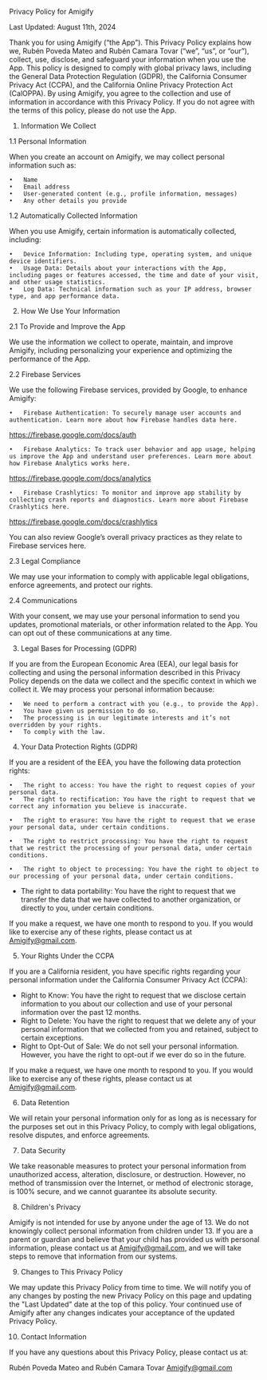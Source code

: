 Privacy Policy for Amigify

Last Updated: August 11th, 2024

Thank you for using Amigify (“the App”). This Privacy Policy explains how we, Rubén Poveda Mateo and Rubén Camara Tovar (“we”, “us”, or “our”), collect, use, disclose, and safeguard your information when you use the App. This policy is designed to comply with global privacy laws, including the General Data Protection Regulation (GDPR), the California Consumer Privacy Act (CCPA), and the California Online Privacy Protection Act (CalOPPA). By using Amigify, you agree to the collection and use of information in accordance with this Privacy Policy. If you do not agree with the terms of this policy, please do not use the App.

1. Information We Collect

1.1 Personal Information

When you create an account on Amigify, we may collect personal information such as:

    •	Name
    •	Email address
    •	User-generated content (e.g., profile information, messages)
    •	Any other details you provide

1.2 Automatically Collected Information

When you use Amigify, certain information is automatically collected, including:

    •	Device Information: Including type, operating system, and unique device identifiers.
    •	Usage Data: Details about your interactions with the App, including pages or features accessed, the time and date of your visit, and other usage statistics.
    •	Log Data: Technical information such as your IP address, browser type, and app performance data.

2. How We Use Your Information

2.1 To Provide and Improve the App

We use the information we collect to operate, maintain, and improve Amigify, including personalizing your experience and optimizing the performance of the App.

2.2 Firebase Services

We use the following Firebase services, provided by Google, to enhance Amigify:

    •	Firebase Authentication: To securely manage user accounts and authentication. Learn more about how Firebase handles data here. 
https://firebase.google.com/docs/auth

    •	Firebase Analytics: To track user behavior and app usage, helping us improve the App and understand user preferences. Learn more about how Firebase Analytics works here.
https://firebase.google.com/docs/analytics

    •	Firebase Crashlytics: To monitor and improve app stability by collecting crash reports and diagnostics. Learn more about Firebase Crashlytics here.
<https://firebase.google.com/docs/crashlytics>

You can also review Google’s overall privacy practices as they relate to Firebase services here.

2.3 Legal Compliance

We may use your information to comply with applicable legal obligations, enforce agreements, and protect our rights.

2.4 Communications

With your consent, we may use your personal information to send you updates, promotional materials, or other information related to the App. You can opt out of these communications at any time.

3. Legal Bases for Processing (GDPR)

If you are from the European Economic Area (EEA), our legal basis for collecting and using the personal information described in this Privacy Policy depends on the data we collect and the specific context in which we collect it. We may process your personal information because:

    •	We need to perform a contract with you (e.g., to provide the App).
    •	You have given us permission to do so.
    •	The processing is in our legitimate interests and it’s not overridden by your rights.
    •	To comply with the law.

4. Your Data Protection Rights (GDPR)

If you are a resident of the EEA, you have the following data protection rights:

    •	The right to access: You have the right to request copies of your personal data.
    •	The right to rectification: You have the right to request that we correct any information you believe is inaccurate.

    •	The right to erasure: You have the right to request that we erase your personal data, under certain conditions.

    •	The right to restrict processing: You have the right to request that we restrict the processing of your personal data, under certain conditions.

    •	The right to object to processing: You have the right to object to our processing of your personal data, under certain conditions.
   - The right to data portability: You have the right to request that we transfer the data that we have collected to another organization, or directly to you, under certain conditions.

If you make a request, we have one month to respond to you. If you would like to exercise any of these rights, please contact us at Amigify@gmail.com.

5. Your Rights Under the CCPA

If you are a California resident, you have specific rights regarding your personal information under the California Consumer Privacy Act (CCPA):
   - Right to Know: You have the right to request that we disclose certain information to you about our collection and use of your personal information over the past 12 months.
   - Right to Delete: You have the right to request that we delete any of your personal information that we collected from you and retained, subject to certain exceptions.
   - Right to Opt-Out of Sale: We do not sell your personal information. However, you have the right to opt-out if we ever do so in the future.

If you make a request, we have one month to respond to you. If you would like to exercise any of these rights, please contact us at Amigify@gmail.com.

6. Data Retention

We will retain your personal information only for as long as is necessary for the purposes set out in this Privacy Policy, to comply with legal obligations, resolve disputes, and enforce agreements.

7. Data Security

We take reasonable measures to protect your personal information from unauthorized access, alteration, disclosure, or destruction. However, no method of transmission over the Internet, or method of electronic storage, is 100% secure, and we cannot guarantee its absolute security.

8. Children's Privacy

Amigify is not intended for use by anyone under the age of 13. We do not knowingly collect personal information from children under 13. If you are a parent or guardian and believe that your child has provided us with personal information, please contact us at Amigify@gmail.com, and we will take steps to remove that information from our systems.

9. Changes to This Privacy Policy

We may update this Privacy Policy from time to time. We will notify you of any changes by posting the new Privacy Policy on this page and updating the "Last Updated" date at the top of this policy. Your continued use of Amigify after any changes indicates your acceptance of the updated Privacy Policy.

10. Contact Information

If you have any questions about this Privacy Policy, please contact us at:

Rubén Poveda Mateo and Rubén Camara Tovar
Amigify@gmail.com

